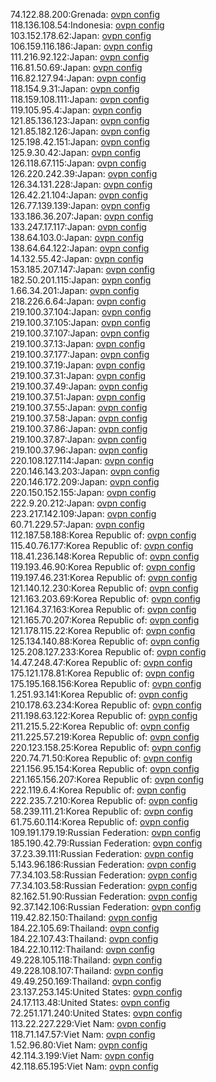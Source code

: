 74.122.88.200:Grenada: [ovpn config](vpn/74_122_88_200.ovpn)  
118.136.108.54:Indonesia: [ovpn config](vpn/118_136_108_54.ovpn)  
103.152.178.62:Japan: [ovpn config](vpn/103_152_178_62.ovpn)  
106.159.116.186:Japan: [ovpn config](vpn/106_159_116_186.ovpn)  
111.216.92.122:Japan: [ovpn config](vpn/111_216_92_122.ovpn)  
116.81.50.69:Japan: [ovpn config](vpn/116_81_50_69.ovpn)  
116.82.127.94:Japan: [ovpn config](vpn/116_82_127_94.ovpn)  
118.154.9.31:Japan: [ovpn config](vpn/118_154_9_31.ovpn)  
118.159.108.111:Japan: [ovpn config](vpn/118_159_108_111.ovpn)  
119.105.95.4:Japan: [ovpn config](vpn/119_105_95_4.ovpn)  
121.85.136.123:Japan: [ovpn config](vpn/121_85_136_123.ovpn)  
121.85.182.126:Japan: [ovpn config](vpn/121_85_182_126.ovpn)  
125.198.42.151:Japan: [ovpn config](vpn/125_198_42_151.ovpn)  
125.9.30.42:Japan: [ovpn config](vpn/125_9_30_42.ovpn)  
126.118.67.115:Japan: [ovpn config](vpn/126_118_67_115.ovpn)  
126.220.242.39:Japan: [ovpn config](vpn/126_220_242_39.ovpn)  
126.34.131.228:Japan: [ovpn config](vpn/126_34_131_228.ovpn)  
126.42.21.104:Japan: [ovpn config](vpn/126_42_21_104.ovpn)  
126.77.139.139:Japan: [ovpn config](vpn/126_77_139_139.ovpn)  
133.186.36.207:Japan: [ovpn config](vpn/133_186_36_207.ovpn)  
133.247.17.117:Japan: [ovpn config](vpn/133_247_17_117.ovpn)  
138.64.103.0:Japan: [ovpn config](vpn/138_64_103_0.ovpn)  
138.64.64.122:Japan: [ovpn config](vpn/138_64_64_122.ovpn)  
14.132.55.42:Japan: [ovpn config](vpn/14_132_55_42.ovpn)  
153.185.207.147:Japan: [ovpn config](vpn/153_185_207_147.ovpn)  
182.50.201.115:Japan: [ovpn config](vpn/182_50_201_115.ovpn)  
1.66.34.201:Japan: [ovpn config](vpn/1_66_34_201.ovpn)  
218.226.6.64:Japan: [ovpn config](vpn/218_226_6_64.ovpn)  
219.100.37.104:Japan: [ovpn config](vpn/219_100_37_104.ovpn)  
219.100.37.105:Japan: [ovpn config](vpn/219_100_37_105.ovpn)  
219.100.37.107:Japan: [ovpn config](vpn/219_100_37_107.ovpn)  
219.100.37.13:Japan: [ovpn config](vpn/219_100_37_13.ovpn)  
219.100.37.177:Japan: [ovpn config](vpn/219_100_37_177.ovpn)  
219.100.37.19:Japan: [ovpn config](vpn/219_100_37_19.ovpn)  
219.100.37.31:Japan: [ovpn config](vpn/219_100_37_31.ovpn)  
219.100.37.49:Japan: [ovpn config](vpn/219_100_37_49.ovpn)  
219.100.37.51:Japan: [ovpn config](vpn/219_100_37_51.ovpn)  
219.100.37.55:Japan: [ovpn config](vpn/219_100_37_55.ovpn)  
219.100.37.58:Japan: [ovpn config](vpn/219_100_37_58.ovpn)  
219.100.37.86:Japan: [ovpn config](vpn/219_100_37_86.ovpn)  
219.100.37.87:Japan: [ovpn config](vpn/219_100_37_87.ovpn)  
219.100.37.96:Japan: [ovpn config](vpn/219_100_37_96.ovpn)  
220.108.127.114:Japan: [ovpn config](vpn/220_108_127_114.ovpn)  
220.146.143.203:Japan: [ovpn config](vpn/220_146_143_203.ovpn)  
220.146.172.209:Japan: [ovpn config](vpn/220_146_172_209.ovpn)  
220.150.152.155:Japan: [ovpn config](vpn/220_150_152_155.ovpn)  
222.9.20.212:Japan: [ovpn config](vpn/222_9_20_212.ovpn)  
223.217.142.109:Japan: [ovpn config](vpn/223_217_142_109.ovpn)  
60.71.229.57:Japan: [ovpn config](vpn/60_71_229_57.ovpn)  
112.187.58.188:Korea Republic of: [ovpn config](vpn/112_187_58_188.ovpn)  
115.40.76.177:Korea Republic of: [ovpn config](vpn/115_40_76_177.ovpn)  
118.41.236.148:Korea Republic of: [ovpn config](vpn/118_41_236_148.ovpn)  
119.193.46.90:Korea Republic of: [ovpn config](vpn/119_193_46_90.ovpn)  
119.197.46.231:Korea Republic of: [ovpn config](vpn/119_197_46_231.ovpn)  
121.140.12.230:Korea Republic of: [ovpn config](vpn/121_140_12_230.ovpn)  
121.163.203.69:Korea Republic of: [ovpn config](vpn/121_163_203_69.ovpn)  
121.164.37.163:Korea Republic of: [ovpn config](vpn/121_164_37_163.ovpn)  
121.165.70.207:Korea Republic of: [ovpn config](vpn/121_165_70_207.ovpn)  
121.178.115.22:Korea Republic of: [ovpn config](vpn/121_178_115_22.ovpn)  
125.134.140.88:Korea Republic of: [ovpn config](vpn/125_134_140_88.ovpn)  
125.208.127.233:Korea Republic of: [ovpn config](vpn/125_208_127_233.ovpn)  
14.47.248.47:Korea Republic of: [ovpn config](vpn/14_47_248_47.ovpn)  
175.121.178.81:Korea Republic of: [ovpn config](vpn/175_121_178_81.ovpn)  
175.195.168.156:Korea Republic of: [ovpn config](vpn/175_195_168_156.ovpn)  
1.251.93.141:Korea Republic of: [ovpn config](vpn/1_251_93_141.ovpn)  
210.178.63.234:Korea Republic of: [ovpn config](vpn/210_178_63_234.ovpn)  
211.198.63.122:Korea Republic of: [ovpn config](vpn/211_198_63_122.ovpn)  
211.215.5.22:Korea Republic of: [ovpn config](vpn/211_215_5_22.ovpn)  
211.225.57.219:Korea Republic of: [ovpn config](vpn/211_225_57_219.ovpn)  
220.123.158.25:Korea Republic of: [ovpn config](vpn/220_123_158_25.ovpn)  
220.74.71.50:Korea Republic of: [ovpn config](vpn/220_74_71_50.ovpn)  
221.156.95.154:Korea Republic of: [ovpn config](vpn/221_156_95_154.ovpn)  
221.165.156.207:Korea Republic of: [ovpn config](vpn/221_165_156_207.ovpn)  
222.119.6.4:Korea Republic of: [ovpn config](vpn/222_119_6_4.ovpn)  
222.235.7.210:Korea Republic of: [ovpn config](vpn/222_235_7_210.ovpn)  
58.239.111.21:Korea Republic of: [ovpn config](vpn/58_239_111_21.ovpn)  
61.75.60.114:Korea Republic of: [ovpn config](vpn/61_75_60_114.ovpn)  
109.191.179.19:Russian Federation: [ovpn config](vpn/109_191_179_19.ovpn)  
185.190.42.79:Russian Federation: [ovpn config](vpn/185_190_42_79.ovpn)  
37.23.39.111:Russian Federation: [ovpn config](vpn/37_23_39_111.ovpn)  
5.143.96.186:Russian Federation: [ovpn config](vpn/5_143_96_186.ovpn)  
77.34.103.58:Russian Federation: [ovpn config](vpn/77_34_103_58.ovpn)  
77.34.103.58:Russian Federation: [ovpn config](vpn/77_34_103_58.ovpn)  
82.162.51.90:Russian Federation: [ovpn config](vpn/82_162_51_90.ovpn)  
92.37.142.106:Russian Federation: [ovpn config](vpn/92_37_142_106.ovpn)  
119.42.82.150:Thailand: [ovpn config](vpn/119_42_82_150.ovpn)  
184.22.105.69:Thailand: [ovpn config](vpn/184_22_105_69.ovpn)  
184.22.107.43:Thailand: [ovpn config](vpn/184_22_107_43.ovpn)  
184.22.10.112:Thailand: [ovpn config](vpn/184_22_10_112.ovpn)  
49.228.105.118:Thailand: [ovpn config](vpn/49_228_105_118.ovpn)  
49.228.108.107:Thailand: [ovpn config](vpn/49_228_108_107.ovpn)  
49.49.250.169:Thailand: [ovpn config](vpn/49_49_250_169.ovpn)  
23.137.253.145:United States: [ovpn config](vpn/23_137_253_145.ovpn)  
24.17.113.48:United States: [ovpn config](vpn/24_17_113_48.ovpn)  
72.251.171.240:United States: [ovpn config](vpn/72_251_171_240.ovpn)  
113.22.227.229:Viet Nam: [ovpn config](vpn/113_22_227_229.ovpn)  
118.71.147.57:Viet Nam: [ovpn config](vpn/118_71_147_57.ovpn)  
1.52.96.80:Viet Nam: [ovpn config](vpn/1_52_96_80.ovpn)  
42.114.3.199:Viet Nam: [ovpn config](vpn/42_114_3_199.ovpn)  
42.118.65.195:Viet Nam: [ovpn config](vpn/42_118_65_195.ovpn)  
